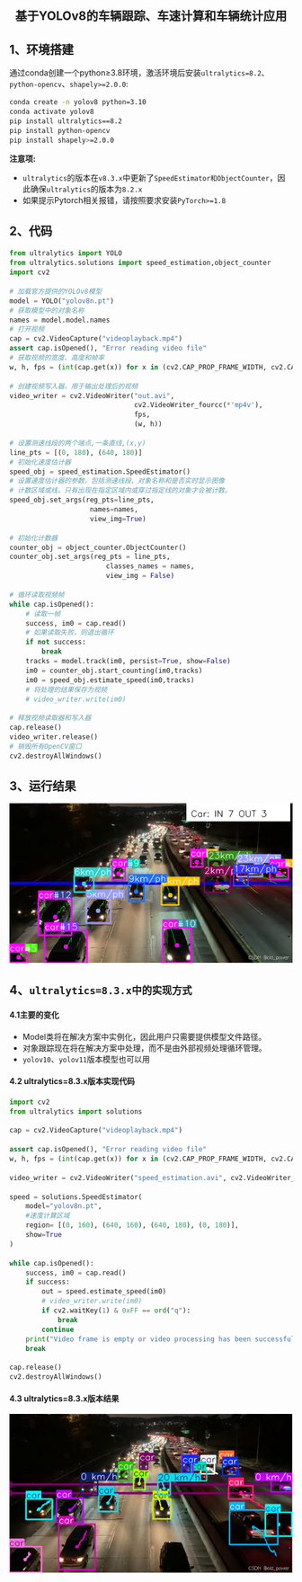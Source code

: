 ## <center>基于YOLOv8的车辆跟踪、车速计算和车辆统计应用</center>

## 1、环境搭建
 通过conda创建一个python≥3.8环境，激活环境后安装`ultralytics=8.2`、`python-opencv`、`shapely>=2.0.0`:
```bash
conda create -n yolov8 python=3.10
conda activate yolov8
pip install ultralytics==8.2
pip install python-opencv
pip install shapely>=2.0.0
```
**注意项:**
 - `ultralytics`的版本在`v8.3.x`中更新了`SpeedEstimator和ObjectCounter`，因此确保`ultralytics`的版本为`8.2.x`
 - 如果提示Pytorch相关报错，请按照要求安装`PyTorch>=1.8`

## 2、代码

```python
from ultralytics import YOLO
from ultralytics.solutions import speed_estimation,object_counter
import cv2

# 加载官方提供的YOLOv8模型
model = YOLO("yolov8n.pt")
# 获取模型中的对象名称
names = model.model.names
# 打开视频
cap = cv2.VideoCapture("videoplayback.mp4")
assert cap.isOpened(), "Error reading video file"
# 获取视频的宽度、高度和帧率
w, h, fps = (int(cap.get(x)) for x in (cv2.CAP_PROP_FRAME_WIDTH, cv2.CAP_PROP_FRAME_HEIGHT, cv2.CAP_PROP_FPS))

# 创建视频写入器，用于输出处理后的视频
video_writer = cv2.VideoWriter("out.avi",
                               cv2.VideoWriter_fourcc(*'mp4v'),
                               fps,
                               (w, h))

# 设置测速线段的两个端点,一条直线,(x,y)
line_pts = [(0, 180), (640, 180)]
# 初始化速度估计器
speed_obj = speed_estimation.SpeedEstimator()
# 设置速度估计器的参数，包括测速线段、对象名称和是否实时显示图像
# 计数区域或线。只有出现在指定区域内或穿过指定线的对象才会被计数。
speed_obj.set_args(reg_pts=line_pts,
                    names=names,
                    view_img=True)

# 初始化计数器
counter_obj = object_counter.ObjectCounter()
counter_obj.set_args(reg_pts = line_pts,
                        classes_names = names,
                        view_img = False)

# 循环读取视频帧
while cap.isOpened():
    # 读取一帧
    success, im0 = cap.read()
    # 如果读取失败，则退出循环
    if not success:
        break
    tracks = model.track(im0, persist=True, show=False)
    im0 = counter_obj.start_counting(im0,tracks)
    im0 = speed_obj.estimate_speed(im0,tracks)
    # 将处理的结果保存为视频
    # video_writer.write(im0)

# 释放视频读取器和写入器
cap.release()
video_writer.release()
# 销毁所有OpenCV窗口
cv2.destroyAllWindows()
```
## 3、运行结果
![在这里插入图片描述](access/002.jpeg#pic_center)
## 4、`ultralytics=8.3.x中的实现方式`
#### 4.1主要的变化
  - Model类将在解决方案中实例化，因此用户只需要提供模型文件路径。
  - 对象跟踪现在将在解决方案中处理，而不是由外部视频处理循环管理。
  - `yolov10`、`yolov11`版本模型也可以用
#### 4.2 ultralytics=8.3.x版本实现代码

```python
import cv2
from ultralytics import solutions

cap = cv2.VideoCapture("videoplayback.mp4")

assert cap.isOpened(), "Error reading video file"
w, h, fps = (int(cap.get(x)) for x in (cv2.CAP_PROP_FRAME_WIDTH, cv2.CAP_PROP_FRAME_HEIGHT, cv2.CAP_PROP_FPS))

video_writer = cv2.VideoWriter("speed_estimation.avi", cv2.VideoWriter_fourcc(*"mp4v"), fps, (w, h))

speed = solutions.SpeedEstimator(
    model="yolov8n.pt",
    #速度计算区域
    region= [(0, 160), (640, 160), (640, 180), (0, 180)],
    show=True
)

while cap.isOpened():
    success, im0 = cap.read()
    if success:
        out = speed.estimate_speed(im0)
        # video_writer.write(im0)
        if cv2.waitKey(1) & 0xFF == ord("q"):
            break
        continue
    print("Video frame is empty or video processing has been successfully completed.")
    break

cap.release()
cv2.destroyAllWindows()
```
#### 4.3 ultralytics=8.3.x版本结果
![在这里插入图片描述](access/003.jpeg#pic_center)

